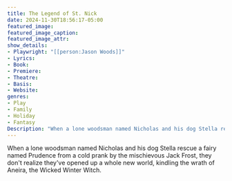 ```yaml
---
title: The Legend of St. Nick
date: 2024-11-30T18:56:17-05:00
featured_image:
featured_image_caption: 
featured_image_attr:
show_details: 
- Playwright: "[[person:Jason Woods]]"
- Lyrics:
- Book:
- Premiere: 
- Theatre: 
- Basis: 
- Website: 
genres:
- Play
- Family
- Holiday
- Fantasy
Description: "When a lone woodsman named Nicholas and his dog Stella rescue a fairy named Prudence from a cold prank by the mischievous Jack Frost, they don't realize they've opened up a whole new world, kindling the wrath of Aneira, the Wicked Winter Witch."
---
```

When a lone woodsman named Nicholas and his dog Stella rescue a fairy named Prudence from a cold prank by the mischievous Jack Frost, they don't realize they've opened up a whole new world, kindling the wrath of Aneira, the Wicked Winter Witch.
